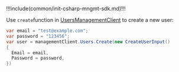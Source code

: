 !!!include(common/init-csharp-mngmt-sdk.md)!!!

Use `create`function in [UsersManagementClient](/docs/en/reference/sdk-for-csharp/management/UsersManagementClient.md) to create a new user:

```csharp
var email = "test@example.com";
var password = "123456";
var user = managementClient.Users.Create(new CreateUserInput()
{
  Email = email,
  Password = password,
})
```
